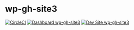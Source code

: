 # wp-gh-site3

[![CircleCI](https://circleci.com/gh/greg-1-anderson/wp-gh-site3.svg?style=shield)](https://circleci.com/gh/greg-1-anderson/wp-gh-site3)
[![Dashboard wp-gh-site3](https://img.shields.io/badge/dashboard-wp_gh_site3-yellow.svg)](https://dashboard.pantheon.io/sites/d8d6f16a-c2f5-4cce-9ebf-9e4d2f8b853b#dev/code)
[![Dev Site wp-gh-site3](https://img.shields.io/badge/site-wp_gh_site3-blue.svg)](http://dev-wp-gh-site3.pantheonsite.io/)